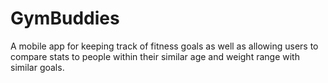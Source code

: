 # GymBuddies
A mobile app for keeping track of fitness goals as well as allowing users to compare stats to 
people within their similar age and weight range with similar goals.
